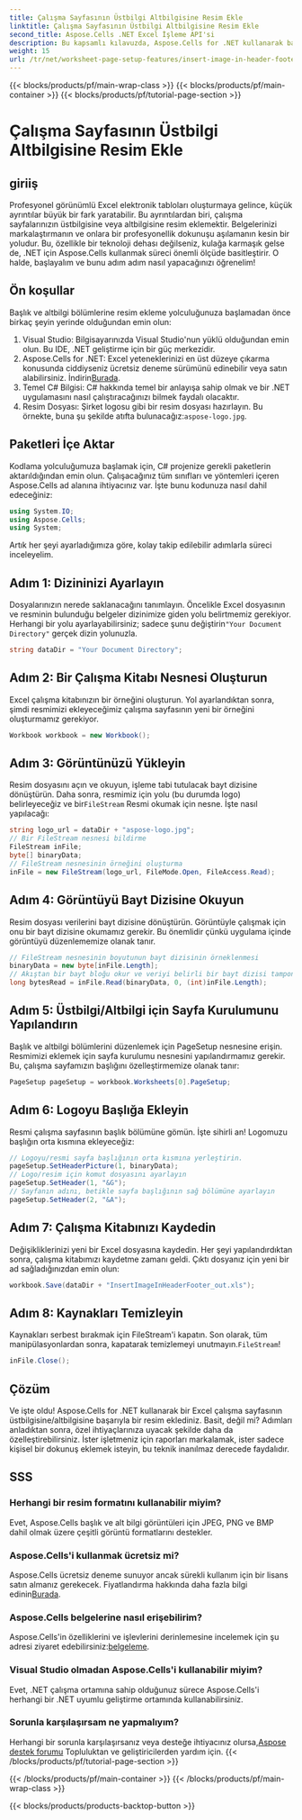 ```yaml
---
title: Çalışma Sayfasının Üstbilgi Altbilgisine Resim Ekle
linktitle: Çalışma Sayfasının Üstbilgi Altbilgisine Resim Ekle
second_title: Aspose.Cells .NET Excel İşleme API'si
description: Bu kapsamlı kılavuzda, Aspose.Cells for .NET kullanarak başlık/altbilgiye nasıl kolayca resim ekleyeceğinizi öğrenin.
weight: 15
url: /tr/net/worksheet-page-setup-features/insert-image-in-header-footer/
---
```


{{< blocks/products/pf/main-wrap-class >}}
{{< blocks/products/pf/main-container >}}
{{< blocks/products/pf/tutorial-page-section >}}

# Çalışma Sayfasının Üstbilgi Altbilgisine Resim Ekle

## giriiş
Profesyonel görünümlü Excel elektronik tabloları oluşturmaya gelince, küçük ayrıntılar büyük bir fark yaratabilir. Bu ayrıntılardan biri, çalışma sayfalarınızın üstbilgisine veya altbilgisine resim eklemektir. Belgelerinizi markalaştırmanın ve onlara bir profesyonellik dokunuşu aşılamanın kesin bir yoludur. Bu, özellikle bir teknoloji dehası değilseniz, kulağa karmaşık gelse de, .NET için Aspose.Cells kullanmak süreci önemli ölçüde basitleştirir. O halde, başlayalım ve bunu adım adım nasıl yapacağınızı öğrenelim!
## Ön koşullar
Başlık ve altbilgi bölümlerine resim ekleme yolculuğunuza başlamadan önce birkaç şeyin yerinde olduğundan emin olun:
1. Visual Studio: Bilgisayarınızda Visual Studio'nun yüklü olduğundan emin olun. Bu IDE, .NET geliştirme için bir güç merkezidir.
2.  Aspose.Cells for .NET: Excel yeteneklerinizi en üst düzeye çıkarma konusunda ciddiyseniz ücretsiz deneme sürümünü edinebilir veya satın alabilirsiniz. İndirin[Burada](https://releases.aspose.com/cells/net/).
3. Temel C# Bilgisi: C# hakkında temel bir anlayışa sahip olmak ve bir .NET uygulamasını nasıl çalıştıracağınızı bilmek faydalı olacaktır.
4. Resim Dosyası: Şirket logosu gibi bir resim dosyası hazırlayın. Bu örnekte, buna şu şekilde atıfta bulunacağız:`aspose-logo.jpg`.
## Paketleri İçe Aktar
Kodlama yolculuğumuza başlamak için, C# projenize gerekli paketlerin aktarıldığından emin olun. Çalışacağınız tüm sınıfları ve yöntemleri içeren Aspose.Cells ad alanına ihtiyacınız var.
İşte bunu kodunuza nasıl dahil edeceğiniz:
```csharp
using System.IO;
using Aspose.Cells;
using System;
```
Artık her şeyi ayarladığımıza göre, kolay takip edilebilir adımlarla süreci inceleyelim.
## Adım 1: Dizininizi Ayarlayın
Dosyalarınızın nerede saklanacağını tanımlayın.
 Öncelikle Excel dosyasının ve resminin bulunduğu belgeler dizinimize giden yolu belirtmemiz gerekiyor. Herhangi bir yolu ayarlayabilirsiniz; sadece şunu değiştirin`"Your Document Directory"` gerçek dizin yolunuzla.
```csharp
string dataDir = "Your Document Directory";
```
## Adım 2: Bir Çalışma Kitabı Nesnesi Oluşturun
Excel çalışma kitabınızın bir örneğini oluşturun.
Yol ayarlandıktan sonra, şimdi resmimizi ekleyeceğimiz çalışma sayfasının yeni bir örneğini oluşturmamız gerekiyor. 
```csharp
Workbook workbook = new Workbook();
```
## Adım 3: Görüntünüzü Yükleyin
Resim dosyasını açın ve okuyun, işleme tabi tutulacak bayt dizisine dönüştürün.
Daha sonra, resmimiz için yolu (bu durumda logo) belirleyeceğiz ve bir`FileStream` Resmi okumak için nesne. İşte nasıl yapılacağı:
```csharp
string logo_url = dataDir + "aspose-logo.jpg";
// Bir FileStream nesnesi bildirme
FileStream inFile;
byte[] binaryData;
// FileStream nesnesinin örneğini oluşturma
inFile = new FileStream(logo_url, FileMode.Open, FileAccess.Read);
```
## Adım 4: Görüntüyü Bayt Dizisine Okuyun
Resim dosyası verilerini bayt dizisine dönüştürün.
Görüntüyle çalışmak için onu bir bayt dizisine okumamız gerekir. Bu önemlidir çünkü uygulama içinde görüntüyü düzenlememize olanak tanır.
```csharp
// FileStream nesnesinin boyutunun bayt dizisinin örneklenmesi
binaryData = new byte[inFile.Length];
// Akıştan bir bayt bloğu okur ve veriyi belirli bir bayt dizisi tamponuna yazar.
long bytesRead = inFile.Read(binaryData, 0, (int)inFile.Length);
```
## Adım 5: Üstbilgi/Altbilgi için Sayfa Kurulumunu Yapılandırın
Başlık ve altbilgi bölümlerini düzenlemek için PageSetup nesnesine erişin.
Resmimizi eklemek için sayfa kurulumu nesnesini yapılandırmamız gerekir. Bu, çalışma sayfamızın başlığını özelleştirmemize olanak tanır:
```csharp
PageSetup pageSetup = workbook.Worksheets[0].PageSetup;
```
## Adım 6: Logoyu Başlığa Ekleyin
Resmi çalışma sayfasının başlık bölümüne gömün.
İşte sihirli an! Logomuzu başlığın orta kısmına ekleyeceğiz:
```csharp
// Logoyu/resmi sayfa başlığının orta kısmına yerleştirin.
pageSetup.SetHeaderPicture(1, binaryData);
// Logo/resim için komut dosyasını ayarlayın
pageSetup.SetHeader(1, "&G");
// Sayfanın adını, betikle sayfa başlığının sağ bölümüne ayarlayın
pageSetup.SetHeader(2, "&A");
```
## Adım 7: Çalışma Kitabınızı Kaydedin
Değişikliklerinizi yeni bir Excel dosyasına kaydedin.
Her şeyi yapılandırdıktan sonra, çalışma kitabımızı kaydetme zamanı geldi. Çıktı dosyanız için yeni bir ad sağladığınızdan emin olun:
```csharp
workbook.Save(dataDir + "InsertImageInHeaderFooter_out.xls");
```
## Adım 8: Kaynakları Temizleyin
Kaynakları serbest bırakmak için FileStream'i kapatın.
 Son olarak, tüm manipülasyonlardan sonra, kapatarak temizlemeyi unutmayın.`FileStream`!
```csharp
inFile.Close();
```
## Çözüm
Ve işte oldu! Aspose.Cells for .NET kullanarak bir Excel çalışma sayfasının üstbilgisine/altbilgisine başarıyla bir resim eklediniz. Basit, değil mi? Adımları anladıktan sonra, özel ihtiyaçlarınıza uyacak şekilde daha da özelleştirebilirsiniz. İster işletmeniz için raporları markalamak, ister sadece kişisel bir dokunuş eklemek isteyin, bu teknik inanılmaz derecede faydalıdır. 
## SSS
### Herhangi bir resim formatını kullanabilir miyim?
Evet, Aspose.Cells başlık ve alt bilgi görüntüleri için JPEG, PNG ve BMP dahil olmak üzere çeşitli görüntü formatlarını destekler.
### Aspose.Cells'i kullanmak ücretsiz mi?
 Aspose.Cells ücretsiz deneme sunuyor ancak sürekli kullanım için bir lisans satın almanız gerekecek. Fiyatlandırma hakkında daha fazla bilgi edinin[Burada](https://purchase.aspose.com/buy).
### Aspose.Cells belgelerine nasıl erişebilirim?
 Aspose.Cells'in özelliklerini ve işlevlerini derinlemesine incelemek için şu adresi ziyaret edebilirsiniz:[belgeleme](https://reference.aspose.com/cells/net/).
### Visual Studio olmadan Aspose.Cells'i kullanabilir miyim?
Evet, .NET çalışma ortamına sahip olduğunuz sürece Aspose.Cells'i herhangi bir .NET uyumlu geliştirme ortamında kullanabilirsiniz.
### Sorunla karşılaşırsam ne yapmalıyım?
 Herhangi bir sorunla karşılaşırsanız veya desteğe ihtiyacınız olursa,[Aspose destek forumu](https://forum.aspose.com/c/cells/9) Topluluktan ve geliştiricilerden yardım için.
{{< /blocks/products/pf/tutorial-page-section >}}

{{< /blocks/products/pf/main-container >}}
{{< /blocks/products/pf/main-wrap-class >}}

{{< blocks/products/products-backtop-button >}}
